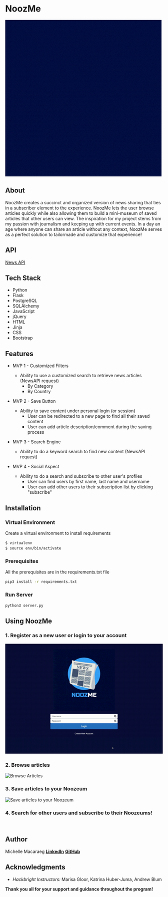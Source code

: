 # NoozMe
![](https://github.com/mkm3/NoozMe/blob/master/static/assets/NoozMeLogo.gif "NoozMe")	

## About
NoozMe creates a succinct and organized version of news sharing that ties in a subscriber element to the experience. NoozMe lets the user browse articles quickly while also allowing them to build a mini-museum of saved articles that other users can view. The inspiration for my project stems from my passion with journalism and keeping up with current events. In a day an age where anyone can share an article without any context, NoozMe serves as a perfect solution to tailormade and customize that experience!

## API
[News API](https://newsapi.org/)

## Tech Stack 
* Python 
* Flask
* PostgreSQL
* SQLAlchemy
* JavaScript 
* jQuery
* HTML
* Jinja
* CSS
* Bootstrap

## Features 
* MVP 1 - Customized Filters
    * Ability to use a customized search to retrieve news articles (NewsAPI request)
        * By Category
        * By Country

* MVP 2 - Save Button 
    * Ability to save content under personal login (or session) 
        * User can be redirected to a new page to find all their saved content
        * User can add article description/comment during the saving process

* MVP 3 - Search Engine 
    * Ability to do a keyword search to find new content (NewsAPI request)
  
* MVP 4 - Social Aspect
    * Ability to do a search and subscribe to other user's profiles
        * User can find users by first name, last name and username
        * User can add other users to their subscription list by clicking "subscribe"

## Installation

### Virtual Environment
Create a virtual environment to install requirements

```sh
$ virtualenv
$ source env/bin/activate
```

### Prerequisites
All the prerequisites are in the requirements.txt file 

```sh
pip3 install -r requirements.txt
```

### Run Server 

```sh
python3 server.py
```



## Using NoozMe
### 1. Register as a new user or login to your account
![](https://github.com/mkm3/NoozMe/blob/master/static/assets/gifs/register.gif "Register or Login")

### 2. Browse articles
![](https://github.com/mkm3/NoozMe/blob/master/static/assets/gifs/browse.gif "Browse Articles")

### 3. Save articles to your Noozeum
![](https://github.com/mkm3/NoozMe/blob/master/static/assets/gifs/save_articles.gif "Save articles to your Noozeum")

### 4. Search for other users and subscribe to their Noozeums!
![]()



## Author 
Michelle Macaraeg
**[LinkedIn](https://www.linkedin.com/in/macaraegm/)**
**[GitHub](https://github.com/mkm3)**


## Acknowledgments
* *Hackbright Instructors:* Marisa Gloor, Katrina Huber-Juma, Andrew Blum

**Thank you all for your support and guidance throughout the program!**
